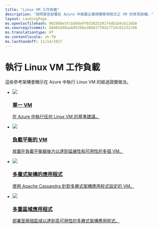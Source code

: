 ```yaml
---
title: "Linux VM 工作負載"
description: "說明某些部署在 Azure 中裝載企業規模應用程式之 VM 的常見架構。"
layout: LandingPage
ms.openlocfilehash: 002808e3fcbd9de9f033825291f4db1b0c613db0
ms.sourcegitcommit: b0482d49aab0526be386837702e7724c61232c60
ms.translationtype: HT
ms.contentlocale: zh-TW
ms.lasthandoff: 11/14/2017
---
```

# <a name="running-linux-vm-workloads"></a>執行 Linux VM 工作負載

這些參考架構會顯示在 Azure 中執行 Linux VM 的經過證實做法。 

<ul class="panelContent">
    <li>
        <a href="./single-vm.md">
            <div class="cardSize">
                <div class="cardPadding">
                    <div class="card">
                        <div class="cardImageOuter">
                            <div class="cardImage">
                                <img src="./images/single-vm.svg"/>
                            </div>
                        </div>
                        <div class="cardText">
                            <h3>單一 VM</h3>
                            <p>在 Azure 中執行任何 Linux VM 的基準建議。</p>
                        </div>
                    </div>
                </div>
            </div>
        </a>
    </li>
    <li>
        <a href="./multi-vm.md">
            <div class="cardSize">
                <div class="cardPadding">
                    <div class="card">
                        <div class="cardImageOuter">
                            <div class="cardImage">
                            <img src="./images/multi-vm.svg">
                            </div>
                        </div>
                        <div class="cardText">
                            <h3>負載平衡的 VM</h3>
                            <p>放置在負載平衡器後方以達到延展性和可用性的多個 VM。</p>
                        </div>
                    </div>
                </div>
            </div>
        </a>
    </li>
    <li>
        <a href="./n-tier.md">
            <div class="cardSize">
                <div class="cardPadding">
                    <div class="card">
                        <div class="cardImageOuter">
                            <div class="cardImage">
                            <img src="./images/n-tier.svg">
                            </div>
                        </div>
                        <div class="cardText">
                            <h3>多層式架構的應用程式</h3>
                            <p>使用 Apache Cassandra 針對多層式架構應用程式設定的 VM。</p>
                        </div>
                    </div>
                </div>
            </div>
        </a>
    </li>
    <li>
        <a href="./multi-region-application.md">
            <div class="cardSize">
                <div class="cardPadding">
                    <div class="card">
                        <div class="cardImageOuter">
                            <div class="cardImage">
                            <img src="./images/multi-region-application.svg">
                            </div>
                        </div>
                        <div class="cardText">
                            <h3>多重區域應用程式</h3>
                            <p>部署至兩個區域以達到高可用性的多層式架構應用程式。</p>
                        </div>
                    </div>
                </div>
            </div>
        </a>
    </li>
</ul>

